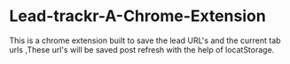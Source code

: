 # Lead-trackr-A-Chrome-Extension

This is a chrome extension built to save the lead URL's and the current tab urls ,These url's will be saved post refresh with the help of locatStorage.
